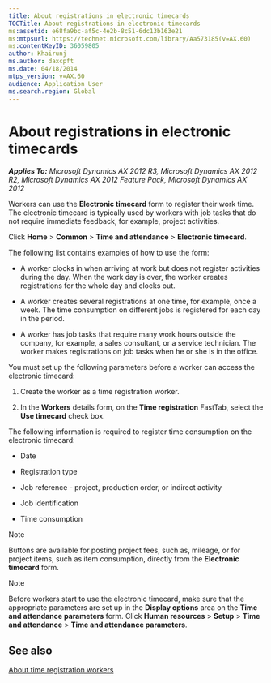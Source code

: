 ```yaml
---
title: About registrations in electronic timecards
TOCTitle: About registrations in electronic timecards
ms:assetid: e68fa9bc-af5c-4e2b-8c51-6dc13b163e21
ms:mtpsurl: https://technet.microsoft.com/library/Aa573185(v=AX.60)
ms:contentKeyID: 36059805
author: Khairunj
ms.author: daxcpft
ms.date: 04/18/2014
mtps_version: v=AX.60
audience: Application User
ms.search.region: Global
---
```


# About registrations in electronic timecards 


_**Applies To:** Microsoft Dynamics AX 2012 R3, Microsoft Dynamics AX 2012 R2, Microsoft Dynamics AX 2012 Feature Pack, Microsoft Dynamics AX 2012_

Workers can use the **Electronic timecard** form to register their work time. The electronic timecard is typically used by workers with job tasks that do not require immediate feedback, for example, project activities.

Click **Home** \> **Common** \> **Time and attendance** \> **Electronic timecard**.

The following list contains examples of how to use the form:

  - A worker clocks in when arriving at work but does not register activities during the day. When the work day is over, the worker creates registrations for the whole day and clocks out.

  - A worker creates several registrations at one time, for example, once a week. The time consumption on different jobs is registered for each day in the period.

  - A worker has job tasks that require many work hours outside the company, for example, a sales consultant, or a service technician. The worker makes registrations on job tasks when he or she is in the office.

You must set up the following parameters before a worker can access the electronic timecard:

1.  Create the worker as a time registration worker.

2.  In the **Workers** details form, on the **Time registration** FastTab, select the **Use timecard** check box.

The following information is required to register time consumption on the electronic timecard:

  - Date

  - Registration type

  - Job reference - project, production order, or indirect activity

  - Job identification

  - Time consumption


> [!NOTE]
> <P>Buttons are available for posting project fees, such as, mileage, or for project items, such as item consumption, directly from the <STRONG>Electronic timecard</STRONG> form.</P>




> [!NOTE]
> <P>Before workers start to use the electronic timecard, make sure that the appropriate parameters are set up in the <STRONG>Display options</STRONG> area on the <STRONG>Time and attendance parameters</STRONG> form. Click <STRONG>Human resources</STRONG> &gt; <STRONG>Setup</STRONG> &gt; <STRONG>Time and attendance</STRONG> &gt; <STRONG>Time and attendance parameters</STRONG>.</P>



## See also

[About time registration workers](about-time-registration-workers.md)

  


